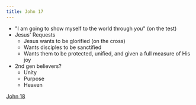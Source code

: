 ```yaml
---
title: John 17
---
```

- "I am going to show myself to the world through *you*" (on the test)
- Jesus' Requests
	- Jesus wants to be glorified (on the cross)
	- Wants disciples to be sanctified
	- Wants them to be protected, unified, and given a full measure of His joy
- 2nd gen believers?
	- Unity
	- Purpose
	- Heaven

[John 18](notes/Spring%202024/Gospel%20of%20John/John%2018.md)